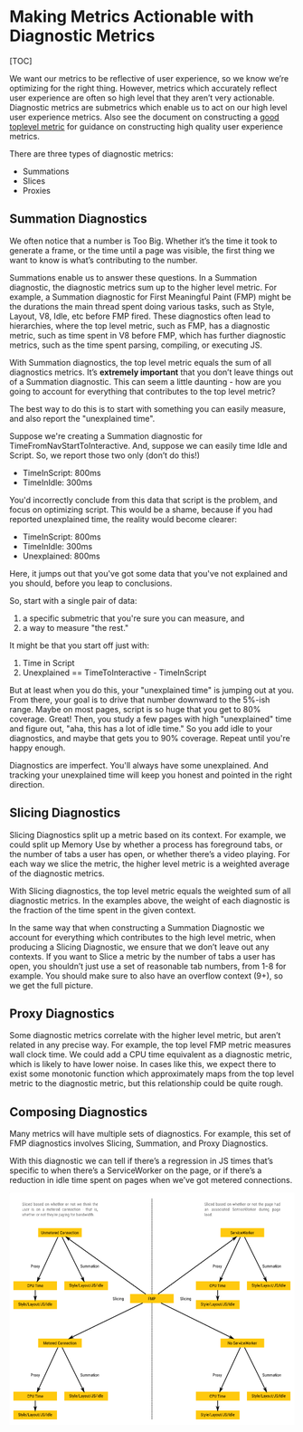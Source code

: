 # Making Metrics Actionable with Diagnostic Metrics

[TOC]

We want our metrics to be reflective of user experience, so we know we’re optimizing for the right thing. However, metrics which accurately reflect user experience are often so high level that they aren’t very actionable. Diagnostic metrics are submetrics which enable us to act on our high level user experience metrics. Also see the document on constructing a [good toplevel metric](good_toplevel_metrics.md) for guidance on constructing high quality user experience metrics.

There are three types of diagnostic metrics:

* Summations
* Slices
* Proxies

## Summation Diagnostics

We often notice that a number is Too Big. Whether it’s the time it took to generate a frame, or the time until a page was visible, the first thing we want to know is what’s contributing to the number.

Summations enable us to answer these questions. In a Summation diagnostic, the diagnostic metrics sum up to the higher level metric. For example, a Summation diagnostic for First Meaningful Paint (FMP) might be the durations the main thread spent doing various tasks, such as Style, Layout, V8, Idle, etc before FMP fired. These diagnostics often lead to hierarchies, where the top level metric, such as FMP, has a diagnostic metric, such as time spent in V8 before FMP, which has further diagnostic metrics, such as the time spent parsing, compiling, or executing JS.

With Summation diagnostics, the top level metric equals the sum of all diagnostics metrics. It’s **extremely important** that you don’t leave things out of a Summation diagnostic. This can seem a little daunting - how are you going to account for everything that contributes to the top level metric?

The best way to do this is to start with something you can easily measure, and also report the "unexplained time".

Suppose we're creating a Summation diagnostic for TimeFromNavStartToInteractive. And, suppose we can easily time Idle and Script. So, we report those two only (don’t do this!)

* TimeInScript: 800ms
* TimeInIdle: 300ms

You'd incorrectly conclude from this data that script is the problem, and focus on optimizing script. This would be a shame, because if you had reported unexplained time, the reality would become clearer:

* TimeInScript: 800ms
* TimeInIdle: 300ms
* Unexplained: 800ms

Here, it jumps out that you've got some data that you've not explained and you should, before you leap to conclusions.

So, start with a single pair of data:

1. a specific submetric that you're sure you can measure, and
2. a way to measure "the rest."

It might be that you start off just with:

1. Time in Script
2. Unexplained == TimeToInteractive - TimeInScript

But at least when you do this, your "unexplained time" is jumping out at you. From there, your goal is to drive that number downward to the 5%-ish range. Maybe on most pages, script is so huge that you get to 80% coverage. Great! Then, you study a few pages with high "unexplained" time and figure out, "aha, this has a lot of idle time." So you add idle to your diagnostics, and maybe that gets you to 90% coverage. Repeat until you're happy enough.

Diagnostics are imperfect. You'll always have some unexplained. And tracking your unexplained time will keep you honest and pointed in the right direction.

## Slicing Diagnostics

Slicing Diagnostics split up a metric based on its context. For example, we could split up Memory Use by whether a process has foreground tabs, or the number of tabs a user has open, or whether there’s a video playing. For each way we slice the metric, the higher level metric is a weighted average of the diagnostic metrics.

With Slicing diagnostics, the top level metric equals the weighted sum of all diagnostic metrics. In the examples above, the weight of each diagnostic is the fraction of the time spent in the given context.

In the same way that when constructing a Summation Diagnostic we account for everything which contributes to the high level metric, when producing a Slicing Diagnostic, we ensure that we don’t leave out any contexts. If you want to Slice a metric by the number of tabs a user has open, you shouldn’t just use a set of reasonable tab numbers, from 1-8 for example. You should make sure to also have an overflow context (9+), so we get the full picture.

## Proxy Diagnostics

Some diagnostic metrics correlate with the higher level metric, but aren’t related in any precise way. For example, the top level FMP metric measures wall clock time. We could add a CPU time equivalent as a diagnostic metric, which is likely to have lower noise. In cases like this, we expect there to exist some monotonic function which approximately maps from the top level metric to the diagnostic metric, but this relationship could be quite rough.

## Composing Diagnostics

Many metrics will have multiple sets of diagnostics. For example, this set of FMP diagnostics involves Slicing, Summation, and Proxy Diagnostics.

With this diagnostic we can tell if there’s a regression in JS times that’s specific to when there’s a ServiceWorker on the page, or if there’s a reduction in idle time spent on pages when we’ve got metered connections.

![example of diagnostic metrics](images/diagnostic-metrics-example.png)
